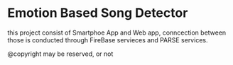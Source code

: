 # Emotion Based Song Detector
this project consist of Smartphoe App and Web app, conncection between those is conducted through FireBase servieces and PARSE services.

@copyright may be reserved, or not
